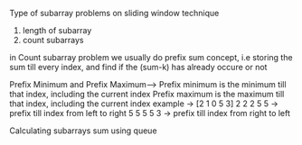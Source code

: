 Type of subarray problems on sliding window technique
1) length of subarray
2) count subarrays

in Count subarray problem we usually do prefix sum concept, i.e storing the sum till every index, and find if the (sum-k) has already occure or not

Prefix Minimum and Prefix Maximum-->
Prefix minimum is the minimum till that index, including the current index
Prefix maximum is the maximum till that index, including the current index
example ->  [2 1 0 5 3]
             2 2 2 5 5  -> prefix till index from left to right
             5 5 5 5 3  -> prefix till index from right to left            


Calculating subarrays sum using queue